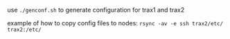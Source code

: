 use `./genconf.sh` to generate configuration for trax1 and trax2

example of how to copy config files to nodes: `rsync -av -e ssh trax2/etc/ trax2:/etc/`
